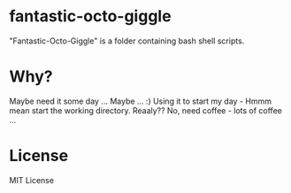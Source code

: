 # fantastic-octo-giggle
"Fantastic-Octo-Giggle" is a folder containing bash shell scripts.

# Why?
Maybe need it some day ... Maybe ... :)
Using it to start my day - Hmmm mean start the working directory.
Reaaly??
No, need coffee - lots of coffee ...

# License
MIT License


